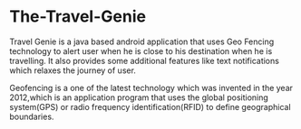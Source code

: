 # The-Travel-Genie
Travel Genie is a java based android application that uses Geo Fencing technology to alert user when he is close to his destination when he is travelling. 
It also provides some additional features like text notifications which relaxes the journey of user.

Geofencing is a one of the latest technology which was invented in the year 2012,which is an application program that uses the global positioning system(GPS) or radio frequency identification(RFID) to define geographical boundaries.


